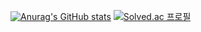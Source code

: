[![Anurag's GitHub stats](https://github-readme-stats.vercel.app/api?username=thjo0721&show_icons=true&theme=react)](https://github.com/thjo0721/github-readme-stats)
[![Solved.ac
프로필](http://mazassumnida.wtf/api/v2/generate_badge?boj=selan)](https://solved.ac/selan)
